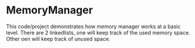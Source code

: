 # MemoryManager

This code/project demonstrates how memory manager works at a basic level. 
There are 2 linkedlists, one will keep track of the used memory space.
Other oen will keep track of unused space.

